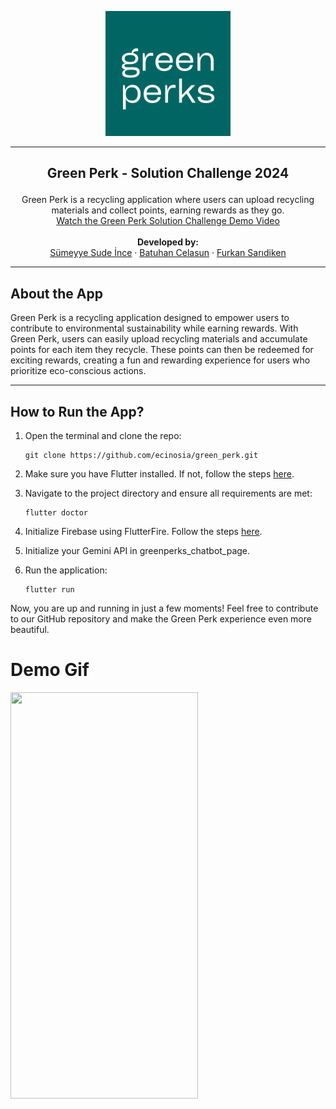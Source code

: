 <p align="center">
  <a href="">
    <img src="https://raw.githubusercontent.com/ecinosia/green_perk/main/lib/assets/images/logo.png?token=GHSAT0AAAAAACNP2JJO4JEZDGX2WTI2EE2KZOZ5FGQ" alt="Logo" height="200">
  </a>
</p>

---

## <p align="center"> Green Perk - Solution Challenge 2024 </p>

<p align="center">
  Green Perk is a recycling application where users can upload recycling materials and collect points, earning rewards as they go.
  
  <br />
  <a href="https://www.youtube.com/watch?v=hQqX6WPD-f0">Watch the Green Perk Solution Challenge Demo Video</a>
  <br />
  <br />
  <strong>Developed by:</strong>
  <br />
  <a href="https://github.com/sumeyyesudeince">Sümeyye Sude İnce</a>
  ·
  <a href="https://github.com/batuhancelasun">Batuhan Celasun</a>
  ·
  <a href="https://github.com/ecinosia">Furkan Sarıdiken</a>
</p>

---

## About the App

Green Perk is a recycling application designed to empower users to contribute to environmental sustainability while earning rewards. With Green Perk, users can easily upload recycling materials and accumulate points for each item they recycle. These points can then be redeemed for exciting rewards, creating a fun and rewarding experience for users who prioritize eco-conscious actions.

---

## How to Run the App?

1. Open the terminal and clone the repo:
    ```
    git clone https://github.com/ecinosia/green_perk.git
    ```

2. Make sure you have Flutter installed. If not, follow the steps [here](https://flutter.dev/docs/get-started/install).

3. Navigate to the project directory and ensure all requirements are met:
    ```
    flutter doctor
    ```

4. Initialize Firebase using FlutterFire. Follow the steps [here](https://firebase.flutter.dev/docs/cli).

5. Initialize your Gemini API in greenperks_chatbot_page.

6. Run the application:
    ```
    flutter run
    ```

Now, you are up and running in just a few moments! Feel free to contribute to our GitHub repository and make the Green Perk experience even more beautiful.

# Demo Gif

<img src="https://github.com/ecinosia/green_perk/assets/58642339/39813e75-5078-45c8-b8bc-c9e30b7439fd" style="width:300px;height:650px;" >


